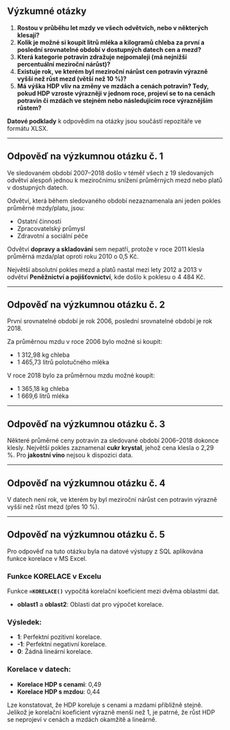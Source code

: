 ## Výzkumné otázky

1. **Rostou v průběhu let mzdy ve všech odvětvích, nebo v některých klesají?**
2. **Kolik je možné si koupit litrů mléka a kilogramů chleba za první a poslední srovnatelné období v dostupných datech cen a mezd?**
3. **Která kategorie potravin zdražuje nejpomaleji (má nejnižší percentuální meziroční nárůst)?**
4. **Existuje rok, ve kterém byl meziroční nárůst cen potravin výrazně vyšší než růst mezd (větší než 10 %)?**
5. **Má výška HDP vliv na změny ve mzdách a cenách potravin? Tedy, pokud HDP vzroste výrazněji v jednom roce, projeví se to na cenách potravin či mzdách ve stejném nebo následujícím roce výraznějším růstem?**

**Datové podklady** k odpovědím na otázky jsou součástí repozitáře ve formátu XLSX.

---

## Odpověď na výzkumnou otázku č. 1

Ve sledovaném období 2007–2018 došlo v téměř všech z 19 sledovaných odvětví alespoň jednou k meziročnímu snížení průměrných mezd nebo platů v dostupných datech. 

Odvětví, která během sledovaného období nezaznamenala ani jeden pokles průměrné mzdy/platu, jsou:  
- Ostatní činnosti  
- Zpracovatelský průmysl  
- Zdravotní a sociální péče  

Odvětví **dopravy a skladování** sem nepatří, protože v roce 2011 klesla průměrná mzda/plat oproti roku 2010 o 0,5 Kč.

Největší absolutní pokles mezd a platů nastal mezi lety 2012 a 2013 v odvětví **Peněžnictví a pojišťovnictví**, kde došlo k poklesu o 4 484 Kč.

---

## Odpověď na výzkumnou otázku č. 2

První srovnatelné období je rok 2006, poslední srovnatelné období je rok 2018.

Za průměrnou mzdu v roce 2006 bylo možné si koupit:  
- 1 312,98 kg chleba  
- 1 465,73 litrů polotučného mléka  

V roce 2018 bylo za průměrnou mzdu možné koupit:  
- 1 365,18 kg chleba  
- 1 669,6 litrů mléka

---

## Odpověď na výzkumnou otázku č. 3

Některé průměrné ceny potravin za sledované období 2006–2018 dokonce klesly. Největší pokles zaznamenal **cukr krystal**, jehož cena klesla o 2,29 %. Pro **jakostní víno** nejsou k dispozici data.

---

## Odpověď na výzkumnou otázku č. 4

V datech není rok, ve kterém by byl meziroční nárůst cen potravin výrazně vyšší než růst mezd (přes 10 %).

---

## Odpověď na výzkumnou otázku č. 5

Pro odpověď na tuto otázku byla na datové výstupy z SQL aplikována funkce korelace v MS Excel.

### Funkce KORELACE v Excelu

Funkce **`=KORELACE()`** vypočítá korelační koeficient mezi dvěma oblastmi dat.

- **oblast1** a **oblast2**: Oblasti dat pro výpočet korelace.

### Výsledek:
- **1**: Perfektní pozitivní korelace.
- **-1**: Perfektní negativní korelace.
- **0**: Žádná lineární korelace.

### Korelace v datech:
- **Korelace HDP s cenami**: 0,49
- **Korelace HDP s mzdou**: 0,44

Lze konstatovat, že HDP koreluje s cenami a mzdami přibližně stejně. Jelikož je korelační koeficient výrazně menší než 1, je patrné, že růst HDP se neprojeví v cenách a mzdách okamžitě a lineárně.
